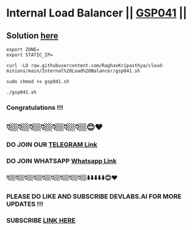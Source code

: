 # Internal Load Balancer || [GSP041](https://www.cloudskillsboost.google/focuses/1910?parent=catalog) ||

## Solution [here]()


```
export ZONE=
export STATIC_IP=
```
```
curl -LO raw.githubusercontent.com/RaghavKripasthya/cloud-minions/main/Internal%20Load%20Balancer/gsp041.sh

sudo chmod +x gsp041.sh

./gsp041.sh
```

### Congratulations !!!
## 👇🏼👇🏼👇🏼👇🏼👇🏼👇🏼👇🏼😊❤️
### DO JOIN OUR [TELEGRAM Link](https://t.me/+VsYwuNuMI9NiNzM9) 
### DO JOIN WHATSAPP [Whatsapp Link](https://chat.whatsapp.com/BeGG0HXiM469i3WFMgm4qs)
### 👇🏼👇🏼👇🏼👇🏼👇🏼👇🏼👇🏼👇🏼👇🏼⬇️⬇️⬇️⬇️⬇️😊❤️
### PLEASE DO LIKE AND SUBSCRIBE DEVLABS.AI FOR MORE UPDATES !!!
### SUBSCRIBE [LINK HERE](https://www.youtube.com/channel/UCVFPYmP2CZvVmICxw7YHT8A)

